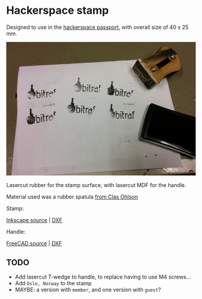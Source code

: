 
# Hackerspace stamp

Designed to use in the [hackerspace passport](https://www.noisebridge.net/wiki/passport), with overall size of 40 x 25 mm.

![Bitraf hackerspace stamp first usage](./img/stamp.jpg)

Lasercut rubber for the stamp surface, with lasercut MDF for the handle.

Material used was a rubber spatula [from Clas Ohlson](http://www.clasohlson.com/no/Cocraft-gummisparkel-/40-8392)


Stamp:

[Inkscape source](./bitraf-hackerpassport-fnn.svg) |
[DXF ](./bitraf-hackerpassport-fnn3.dxf)

Handle:

[FreeCAD source](./stamp-handle-laser.fcstd) |
[DXF](./export/stamp-handle-1.dxfs)

## TODO

* Add lasercut T-wedge to handle, to replace having to use M4 screws...
* Add `Oslo, Norway` to the stamp
* MAYBE: a version with `member`, and one version with `guest`?
